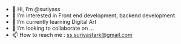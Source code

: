 - 👋 Hi, I’m @suriyass
- 👀 I’m interested in Front end development, backend development
- 🌱 I’m currently learning Digital Art
- 💞️ I’m looking to collaborate on ...
- 📫 How to reach me : ss.suriyastark@gmail.com

<!---
suriyass/suriyass is a ✨ special ✨ repository because its `README.md` (this file) appears on your GitHub profile.
You can click the Preview link to take a look at your changes.
--->
